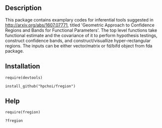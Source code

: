 ## Description

This package contains examplary codes for inferential tools suggested in http://arxiv.org/abs/1607.07771, titled 'Geometric Approach to Confidence Regions and Bands for Functional Parameters'. The top level functions take functional estimate and the covariance of it to perform hypothesis testings, construct confidence bands, and construct/visuallize hyper-rectangular regions. The inputs can be either vector/matrix or fd/bifd object from fda package.

## Installation

`require(devtools)`

`install_github("hpchoi/fregion")`

## Help

`require(fregion)`

`?fregion`

